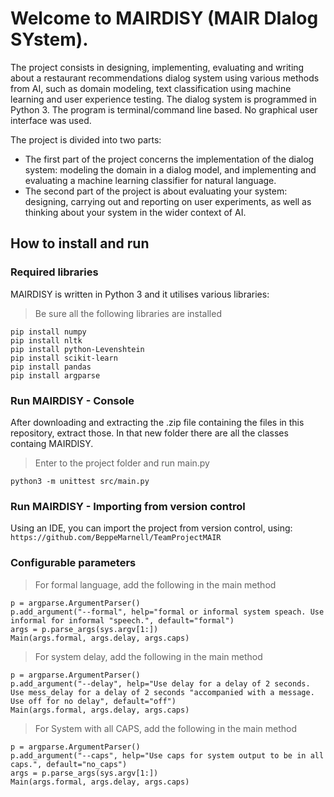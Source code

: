 # Welcome to MAIRDISY (MAIR DIalog SYstem).

The project consists in designing, implementing, evaluating and writing about a restaurant recommendations dialog system using various methods from AI, such as domain modeling, text classification using machine learning and user experience testing. The dialog system is programmed in Python 3. The program is terminal/command line based. No graphical user interface was used. 

The project is divided into two parts: 

- The first part of the project concerns the implementation of the dialog system: modeling the domain in a dialog model, and implementing and evaluating a machine learning classifier for natural language. 
- The second part of the project is about evaluating your system: designing, carrying out and reporting on user experiments, as well as thinking about your system in the wider context of AI.

## How to install and run
### Required libraries
MAIRDISY is written in Python 3 and it utilises various libraries:
> Be sure all the following libraries are installed

```shell
pip install numpy
pip install nltk
pip install python-Levenshtein
pip install scikit-learn
pip install pandas
pip install argparse
```
### Run MAIRDISY - Console
After downloading and extracting the .zip file containing the files in this repository, 
extract those. In that new folder there are all the classes containg MAIRDISY.

> Enter to the project folder and run main.py
>
```shell
python3 -m unittest src/main.py 
```

### Run MAIRDISY - Importing from version control
Using an IDE, you can import the project from version control, using: `https://github.com/BeppeMarnell/TeamProjectMAIR`


### Configurable parameters
> For formal language, add the following in the main method 
```shell
p = argparse.ArgumentParser()
p.add_argument("--formal", help="formal or informal system speach. Use informal for informal "speech.", default="formal")
args = p.parse_args(sys.argv[1:])
Main(args.formal, args.delay, args.caps)
```

> For system delay, add the following in the main method
```shell
p = argparse.ArgumentParser()
p.add_argument("--delay", help="Use delay for a delay of 2 seconds. Use mess_delay for a delay of 2 seconds "accompanied with a message. Use off for no delay", default="off")
Main(args.formal, args.delay, args.caps)
```

> For System with all CAPS, add the following in the main method
```shell
p = argparse.ArgumentParser()
p.add_argument("--caps", help="Use caps for system output to be in all caps.", default="no_caps")
args = p.parse_args(sys.argv[1:])
Main(args.formal, args.delay, args.caps)
```



<!-- # Transition diagram:
![Image of Yaktocat](diagram.jpg) -->


